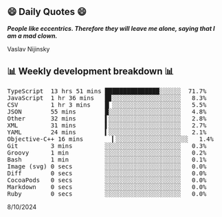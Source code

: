 ## 😄 Daily Quotes 😄

_**People like eccentrics. Therefore they will leave me alone, saying that I am a mad clown.**_

Vaslav Nijinsky



## 📊 Weekly development breakdown 📊

<pre>TypeScript  13 hrs 51 mins ███████████████░░░░░░  71.7%
JavaScript  1 hr 36 mins   █▊░░░░░░░░░░░░░░░░░░░   8.3%
CSV         1 hr 3 mins    █▏░░░░░░░░░░░░░░░░░░░   5.5%
JSON        55 mins        █░░░░░░░░░░░░░░░░░░░░   4.8%
Other       32 mins        ▌░░░░░░░░░░░░░░░░░░░░   2.8%
XML         31 mins        ▌░░░░░░░░░░░░░░░░░░░░   2.7%
YAML        24 mins        ▍░░░░░░░░░░░░░░░░░░░░   2.1%
Objective-C++ 16 mins        ▎░░░░░░░░░░░░░░░░░░░░   1.4%
Git         3 mins         ░░░░░░░░░░░░░░░░░░░░░   0.3%
Groovy      1 min          ░░░░░░░░░░░░░░░░░░░░░   0.2%
Bash        1 min          ░░░░░░░░░░░░░░░░░░░░░   0.1%
Image (svg) 0 secs         ░░░░░░░░░░░░░░░░░░░░░   0.0%
Diff        0 secs         ░░░░░░░░░░░░░░░░░░░░░   0.0%
CocoaPods   0 secs         ░░░░░░░░░░░░░░░░░░░░░   0.0%
Markdown    0 secs         ░░░░░░░░░░░░░░░░░░░░░   0.0%
Ruby        0 secs         ░░░░░░░░░░░░░░░░░░░░░   0.0%</pre>

8/10/2024